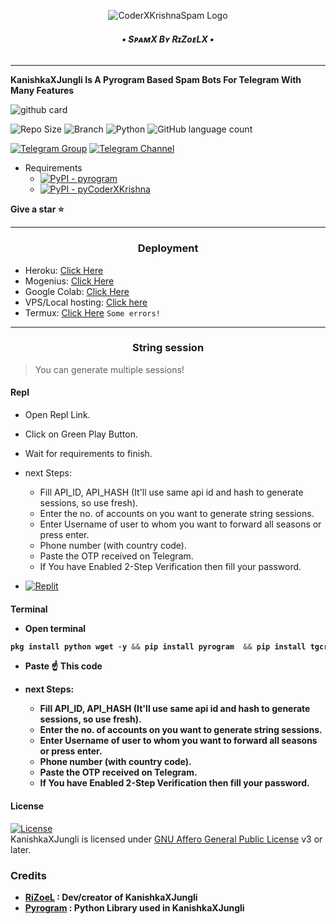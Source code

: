 <p align="center">
  <img src="resources/CoderXKrishna.png" alt="CoderXKrishnaSpam Logo">
</p>
<h6 align="center">
  <b>• SᴘᴀᴍX Bʏ RɪZᴏᴇLX •</b>
</h6>

----

<b> KanishkaXJungli Is A Pyrogram Based Spam Bots For Telegram With Many Features </b>

![github card](https://github-readme-stats.vercel.app/api/pin/?username=CoderXKrishna&repo=KanishkaXJungli&theme=lite)

![Repo Size](https://img.shields.io/github/repo-size/CoderXKrishna/KanishkaXJungli?&style=social&logo=github)
![Branch](https://img.shields.io/badge/Branch-main-white?&style=social&logo=github)
![Python](https://img.shields.io/badge/Python-v3.10-white?style=social&logo=python)
![GitHub language count](https://img.shields.io/github/languages/count/CoderXKrishna/KanishkaXJungli?&style=social&logo=hyper)

[![Telegram Group](https://img.shields.io/badge/Telegram-Group-white?&style=social&logo=telegram)](https://t.me/DNHxHELL)
[![Telegram Channel](https://img.shields.io/badge/Telegram-Channel-white?&style=social&logo=telegram)](https://t.me/CoderXKrishna)

 - Requirements
   - [![PyPI - pyrogram](https://img.shields.io/badge/pypi-pyrogram-informational)](https://pypi.org/project/pyrogram)  
   - [![PyPI - pyCoderXKrishna](https://img.shields.io/badge/pypi-pyCoderXKrishna-informational)](https://pypi.org/project/pyCoderXKrishna) 

<b> Give a star ⭐</b>

----

<h3 align="center">Deployment</h3>

  - Heroku: [Click Here](https://github.com/CoderXKrishna/KanishkaXJungli/blob/main/resources/heroku.md)
  - Mogenius: [Click Here](https://youtu.be/6XIjTbumJYY)
  - Google Colab: [Click Here](https://youtu.be/sYgy4_8i7c8)
  - VPS/Local hosting: [Click here](https://github.com/CoderXKrishna/KanishkaXJungli/blob/main/resources/local.md)
  - Termux: [Click Here](https://github.com/CoderXKrishna/KanishkaXJungli/blob/main/resources/termux.md) `Some errors!`

----

<h3 align="center">String session</h3>

> You can generate multiple sessions!

<h4>Repl</h4>

  * Open Repl Link.
  * Click on Green Play Button.
  * Wait for requirements to finish.
  * next Steps:
    * Fill API_ID, API_HASH (It'll use same api id and hash to generate sessions, so use fresh).
    * Enter the no. of accounts on you want to generate string sessions.
    * Enter Username of user to whom you want to forward all seasons or press enter.
    * Phone number (with country code).
    * Paste the OTP received on Telegram.
    * If You have Enabled 2-Step Verification then fill your password.


  * [![Replit](https://img.shields.io/badge/KanishkaXJungli-Run%20On%20ReplIT-black?style=for-the-badge&logo=replit)](https://replit.com/@RiZoeL/KanishkaXJungli-Sessions?v=1)


<h4>Terminal</4>
<br>

  * Open terminal

   ```python
pkg install python wget -y && pip install pyrogram  && pip install tgcrypto&& wget https://raw.githubusercontent.com/CoderXKrishna/KanishkaXJungli/main/multisess.py && python3 multisess.py
   ```
  * Paste ☝️ This code

  * next Steps:
     * Fill API_ID, API_HASH (It'll use same api id and hash to generate sessions, so use fresh).
     * Enter the no. of accounts on you want to generate string sessions.
     * Enter Username of user to whom you want to forward all seasons or press enter.
     * Phone number (with country code).
     * Paste the OTP received on Telegram.
     * If You have Enabled 2-Step Verification then fill your password.

<h4> License </h4>

[![License](https://www.gnu.org/graphics/gplv3-or-later.png)](LICENSE)   
KanishkaXJungli is licensed under [GNU Affero General Public License](https://www.gnu.org/licenses/gplv3-or-later.pngl) v3 or later.

<h3>Credits</h3>

  - <b> [RiZoeL](https://github.com/CoderXKrishna) : Dev/creator of KanishkaXJungli </b> 
  - <b> [Pyrogram](https://github.com/pyrogram/pyrogram) : Python Library used in KanishkaXJungli
